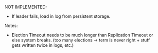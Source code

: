 NOT IMPLEMENTED:
- If leader fails, load in log from persistent storage.

Notes:
- Election Timeout needs to be much longer than Replication Timeout or else system breaks. (too many elections -> term is never right + stuff gets written twice in logs, etc.)
